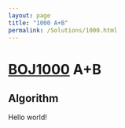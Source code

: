 ```yaml
---
layout: page
title: "1000 A+B"
permalink: /Solutions/1000.html
---
```

# [BOJ1000](https://www.acmicpc.net/problem/1000) A+B
## Algorithm
Hello world!
